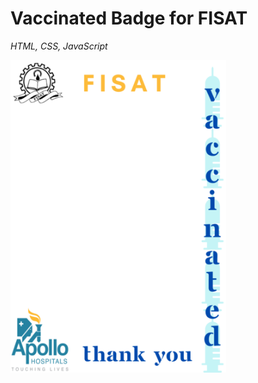 # Vaccinated Badge for FISAT
_HTML, CSS, JavaScript_

<img src="https://github.com/Godson-Thomas/Covid-Vaccinated-Badge/blob/master/fm.png" height="500"><br>